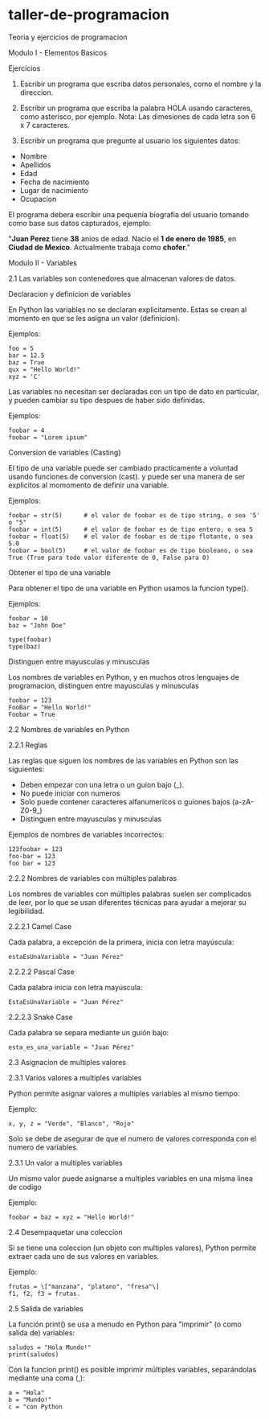 # taller-de-programacion
Teoria y ejercicios de programacion

Modulo I - Elementos Basicos

Ejercicios

1. Escribir un programa que escriba datos personales, como el nombre y la direccion.
2. Escribir un programa que escriba la palabra HOLA usando caracteres, como asterisco, por ejemplo.
   Nota: Las dimesiones de cada letra son 6 x 7 caracteres.

3. Escribir un programa que pregunte al usuario los siguientes datos:
  - Nombre
  - Apellidos
  - Edad
  - Fecha de nacimiento
  - Lugar de nacimiento
  - Ocupacion

  El programa debera escribir una pequenia biografia del usuario tomando como base sus datos capturados, ejemplo:
  
  "**Juan Perez** tiene **38** anios de edad.
   Nacio el **1 de enero de 1985**, en **Ciudad de Mexico**.
   Actualmente trabaja como **chofer**."

Modulo II - Variables

2.1 Las variables son contenedores que almacenan valores de datos.

Declaracion y definicion de variables

En Python las variables no se declaran explicitamente. Estas se crean al momento en que se les asigna un valor (definicion).

Ejemplos:

    foo = 5
    bar = 12.5
    baz = True
    qux = "Hello World!"
    xyz = 'C'

Las variables no necesitan ser declaradas con un tipo de dato en particular, y pueden cambiar su tipo despues de haber sido definidas.

Ejemplos:

    foobar = 4
    foobar = "Lorem ipsum"

Conversion de variables (Casting)

El tipo de una variable puede ser cambiado practicamente a voluntad usando funciones de conversion (cast). y puede ser una manera de ser explicitos al momomento de definir una variable.

Ejemplos:

    foobar = str(5)      # el valor de foobar es de tipo string, o sea '5' o "5"
    foobar = int(5)      # el valor de foobar es de tipo entero, o sea 5
    foobar = float(5)    # el valor de foobar es de tipo flotante, o sea 5.0
    foobar = bool(5)     # el valor de foobar es de tipo booleano, o sea True (True para todo valor diferente de 0, False para 0)

Obtener el tipo de una variable

Para obtener el tipo de una variable en Python usamos la funcion type().

Ejemplos:

    foobar = 10
    baz = "John Doe"
    
    type(foobar)
    type(baz)

Distinguen entre mayusculas y minusculas

Los nombres de variables en Python, y en muchos otros lenguajes de programacion, distinguen entre mayusculas y minusculas

    foobar = 123
    FooBar = "Hello World!"
    Foobar = True

2.2 Nombres de variables en Python

2.2.1 Reglas

Las reglas que siguen los nombres de las variables en Python son las siguientes:

- Deben empezar con una letra o un guion bajo (_).
- No puede iniciar con numeros
- Solo puede contener caracteres alfanumericos o guiones bajos (a-zA-Z0-9_)
- Distinguen entre mayusculas y minusculas

Ejemplos de nombres de variables incorrectos:

    123foobar = 123
    foo-bar = 123
    foo bar = 123
    
2.2.2 Nombres de variables con múltiples palabras

Los nombres de variables con múltiples palabras suelen ser complicados de leer, por lo que se usan diferentes técnicas para ayudar a mejorar su legibilidad.

2.2.2.1 Camel Case

Cada palabra, a excepción de la primera, inicia con letra mayúscula:

    estaEsUnaVariable = "Juan Pérez"
    
2.2.2.2 Pascal Case

Cada palabra inicia con letra mayúscula:

    EstaEsUnaVariable = "Juan Pérez"
    
2.2.2.3 Snake Case

Cada palabra se separa mediante un guión bajo:

    esta_es_una_variable = "Juan Pérez"

2.3 Asignacion de multiples valores

2.3.1 Varios valores a multiples variables

Python permite asignar valores a multiples variables al mismo tiempo:

Ejemplo:

    x, y, z = "Verde", "Blanco", "Rojo"

Solo se debe de asegurar de que el numero de valores corresponda con el numero de variables.

2.3.1 Un valor a multiples variables

Un mismo valor puede asignarse a multiples variables en una misma linea de codigo

Ejemplo:

    foobar = baz = xyz = "Hello World!"

2.4 Desempaquetar una coleccion

Si se tiene una coleccion (un objeto con multiples valores), Python permite extraer cada uno de sus valores en variables.

Ejemplo:

    frutas = \["manzana", "platano", "fresa"\]
    f1, f2, f3 = frutas.
    
2.5 Salida de variables

La función print() se usa a menudo en Python para "imprimir" (o como salida de) variables:

    saludos = "Hola Mundo!"
    print(saludos)
    
Con la funcion print() es posible imprimir múltiples variables, separándolas mediante una coma (,):

    a = "Hola"
    b = "Mundo!"
    c = "con Python



